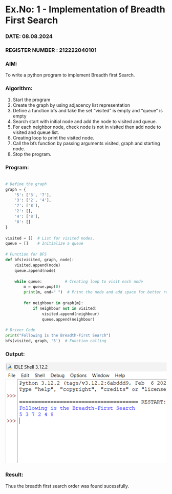 # Ex.No: 1 - Implementation of Breadth First Search 
### DATE: 08.08.2024                                                       
### REGISTER NUMBER : 212222040101 
### AIM: 
To write a python program to implement Breadth first Search. 
### Algorithm:
1. Start the program
2. Create the graph by using adjacency list representation
3. Define a function bfs and take the set “visited” is empty and “queue” is empty
4. Search start with initial node and add the node to visited and queue.
5. For each neighbor node, check node is not in visited then add node to visited and queue list.
6. Creating loop to print the visited node.
7. Call the bfs function by passing arguments visited, graph and starting node.
8. Stop the program.
### Program:
```py

# Define the graph
graph = {
    '5': ['3', '7'],
    '3': ['2', '4'],
    '7': ['8'],
    '2': [],
    '4': ['8'],
    '8': []
}

visited = []  # List for visited nodes.
queue = []    # Initialize a queue

# Function for BFS
def bfs(visited, graph, node):
    visited.append(node)
    queue.append(node)
    
    while queue:          # Creating loop to visit each node
        m = queue.pop(0) 
        print(m, end=" ")  # Print the node and add space for better readability

        for neighbour in graph[m]:
            if neighbour not in visited:
                visited.append(neighbour)
                queue.append(neighbour)

# Driver Code
print("Following is the Breadth-First Search")
bfs(visited, graph, '5')  # Function calling


```
### Output:

![bfs](./Output-Screenshots/breadh-first-search.png)

### Result:
Thus the breadth first search order was found sucessfully.
